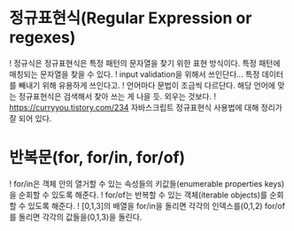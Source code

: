 # 정규표현식(Regular Expression or regexes)
! 정규식은 정규표현식은 특정 패턴의 문자열을 찾기 위한 표현 방식이다. 특정 패턴에 매칭되는 문자열을 찾을 수 있다.
! input validation을 위해서 쓰인단다... 특정 데이터를 빼내기 위해 유용하게 쓰인다고.
! 언어마다 문법이 조금씩 다르단다. 해당 언어에 맞는 정규표현식은 검색해서 찾아 쓰는 게 나을 듯. 외우는 것보다.
! https://curryyou.tistory.com/234 자바스크립트 정규표현식 사용법에 대해 정리가 잘 되어 있다.

# 반복문(for, for/in, for/of)
! for/in은 객체 안의 열거할 수 있는 속성들의 키값들(enumerable properties keys)을 순회할 수 있도록 해준다.
! for/of는 반복할 수 있는 객체(iterable objects)를 순회할 수 있도록 해준다.
! [0,1,3]의 배열을 for/in을 돌리면 각각의 인덱스를(0,1,2) for/of를 돌리면 각각의 값들을(0,1,3)을 돌린다.


